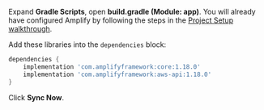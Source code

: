Expand **Gradle Scripts**, open **build.gradle (Module: app)**. You will already have configured Amplify by following the steps in the [Project Setup walkthrough](~/lib/project-setup/create-application.md).

Add these libraries into the `dependencies` block:
```groovy
dependencies {
    implementation 'com.amplifyframework:core:1.18.0'
    implementation 'com.amplifyframework:aws-api:1.18.0'
}
```

Click **Sync Now**.

